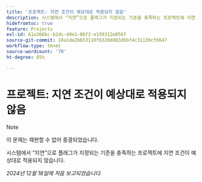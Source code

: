 ```yaml
---
title: '프로젝트: 지연 조건이 예상대로 적용되지 않음'
description: 시스템에서 “지연”으로 플래그가 지정되는 기준을 충족하는 프로젝트에 지연 조건이 예상대로 적용되지 않습니다.
hidefromtoc: true
feature: Projects
exl-id: 61a366bc-b2dc-49e1-86f2-e159312e8567
source-git-commit: 18a1da2b653110f6320dd83d5bf4c31130cf6647
workflow-type: tm+mt
source-wordcount: '70'
ht-degree: 85%

---
```


# 프로젝트: 지연 조건이 예상대로 적용되지 않음

>[!NOTE]
>
>이 문제는 재현할 수 없어 종결되었습니다.

시스템에서 “지연”으로 플래그가 지정되는 기준을 충족하는 프로젝트에 지연 조건이 예상대로 적용되지 않습니다.

_2024년 12월 18일에 처음 보고되었습니다._
